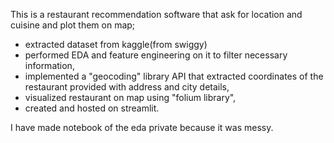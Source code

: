 This is a restaurant recommendation software that ask for location and cuisine and plot them on map;
- extracted dataset from kaggle(from swiggy)
- performed EDA and feature engineering on it to filter necessary information,
- implemented a "geocoding" library API that extracted coordinates of the restaurant provided with address and city details,
- visualized restaurant on map using "folium library",
- created and hosted on streamlit.

I have made notebook of the eda private because it was messy.
